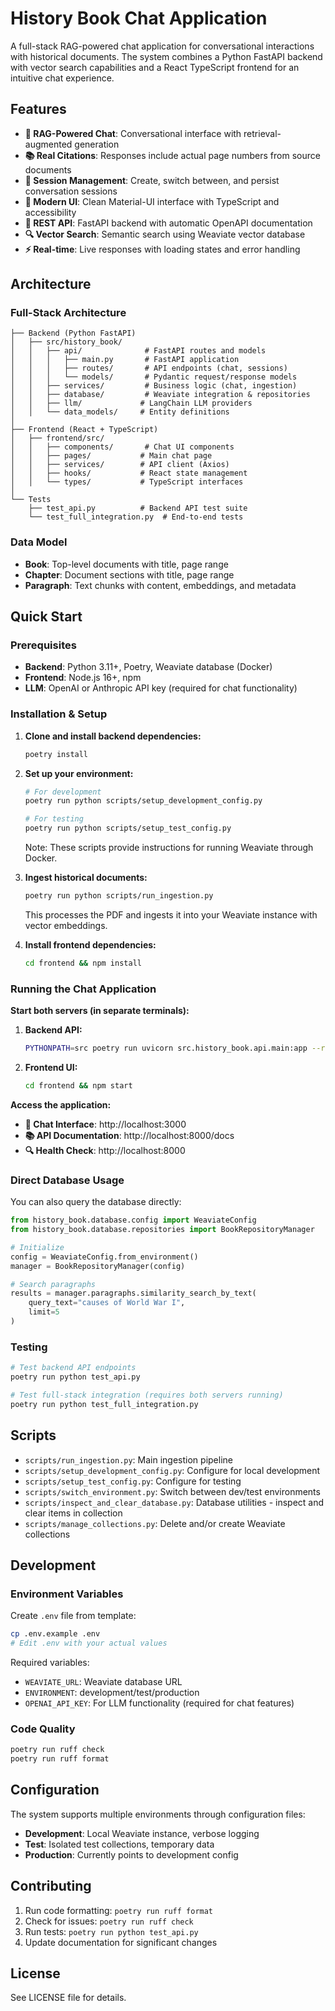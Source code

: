# History Book Chat Application

A full-stack RAG-powered chat application for conversational interactions with historical documents. The system combines a Python FastAPI backend with vector search capabilities and a React TypeScript frontend for an intuitive chat experience.

## Features

- **🤖 RAG-Powered Chat**: Conversational interface with retrieval-augmented generation
- **📚 Real Citations**: Responses include actual page numbers from source documents  
- **💬 Session Management**: Create, switch between, and persist conversation sessions
- **🎨 Modern UI**: Clean Material-UI interface with TypeScript and accessibility
- **📡 REST API**: FastAPI backend with automatic OpenAPI documentation
- **🔍 Vector Search**: Semantic search using Weaviate vector database
- **⚡ Real-time**: Live responses with loading states and error handling

## Architecture

### Full-Stack Architecture

```
├── Backend (Python FastAPI)
│   ├── src/history_book/
│   │   ├── api/              # FastAPI routes and models
│   │   │   ├── main.py       # FastAPI application
│   │   │   ├── routes/       # API endpoints (chat, sessions)
│   │   │   └── models/       # Pydantic request/response models
│   │   ├── services/         # Business logic (chat, ingestion)
│   │   ├── database/         # Weaviate integration & repositories
│   │   ├── llm/             # LangChain LLM providers
│   │   └── data_models/     # Entity definitions
│
├── Frontend (React + TypeScript)
│   ├── frontend/src/
│   │   ├── components/       # Chat UI components
│   │   ├── pages/           # Main chat page
│   │   ├── services/        # API client (Axios)
│   │   ├── hooks/           # React state management
│   │   └── types/           # TypeScript interfaces
│
└── Tests
    ├── test_api.py          # Backend API test suite
    └── test_full_integration.py  # End-to-end tests
```

### Data Model

- **Book**: Top-level documents with title, page range
- **Chapter**: Document sections with title, page range
- **Paragraph**: Text chunks with content, embeddings, and metadata

## Quick Start

### Prerequisites

- **Backend**: Python 3.11+, Poetry, Weaviate database (Docker)
- **Frontend**: Node.js 16+, npm
- **LLM**: OpenAI or Anthropic API key (required for chat functionality)

### Installation & Setup

1. **Clone and install backend dependencies:**
   ```bash
   poetry install
   ```

2. **Set up your environment:**
   ```bash
   # For development
   poetry run python scripts/setup_development_config.py
   
   # For testing
   poetry run python scripts/setup_test_config.py
   ```
   Note: These scripts provide instructions for running Weaviate through Docker.

3. **Ingest historical documents:**
   ```bash
   poetry run python scripts/run_ingestion.py
   ```
   This processes the PDF and ingests it into your Weaviate instance with vector embeddings.

4. **Install frontend dependencies:**
   ```bash
   cd frontend && npm install
   ```

### Running the Chat Application

**Start both servers (in separate terminals):**

1. **Backend API:**
   ```bash
   PYTHONPATH=src poetry run uvicorn src.history_book.api.main:app --reload --port 8000
   ```

2. **Frontend UI:**
   ```bash
   cd frontend && npm start
   ```

**Access the application:**
- **💬 Chat Interface**: http://localhost:3000
- **📚 API Documentation**: http://localhost:8000/docs  
- **🔍 Health Check**: http://localhost:8000

### Direct Database Usage

You can also query the database directly:

```python
from history_book.database.config import WeaviateConfig
from history_book.database.repositories import BookRepositoryManager

# Initialize
config = WeaviateConfig.from_environment()
manager = BookRepositoryManager(config)

# Search paragraphs
results = manager.paragraphs.similarity_search_by_text(
    query_text="causes of World War I",
    limit=5
)
```

### Testing

```bash
# Test backend API endpoints
poetry run python test_api.py

# Test full-stack integration (requires both servers running)
poetry run python test_full_integration.py
```

## Scripts

- `scripts/run_ingestion.py`: Main ingestion pipeline
- `scripts/setup_development_config.py`: Configure for local development
- `scripts/setup_test_config.py`: Configure for testing
- `scripts/switch_environment.py`: Switch between dev/test environments
- `scripts/inspect_and_clear_database.py`: Database utilities - inspect and clear items in collection
- `scripts/manage_collections.py`: Delete and/or create Weaviate collections

## Development

### Environment Variables

Create `.env` file from template:
```bash
cp .env.example .env
# Edit .env with your actual values
```

Required variables:
- `WEAVIATE_URL`: Weaviate database URL
- `ENVIRONMENT`: development/test/production
- `OPENAI_API_KEY`: For LLM functionality (required for chat features)

### Code Quality

```bash
poetry run ruff check
poetry run ruff format
```

## Configuration

The system supports multiple environments through configuration files:

- **Development**: Local Weaviate instance, verbose logging
- **Test**: Isolated test collections, temporary data
- **Production**: Currently points to development config

## Contributing

1. Run code formatting: `poetry run ruff format`
2. Check for issues: `poetry run ruff check`
3. Run tests: `poetry run python test_api.py`
4. Update documentation for significant changes

## License

See LICENSE file for details.